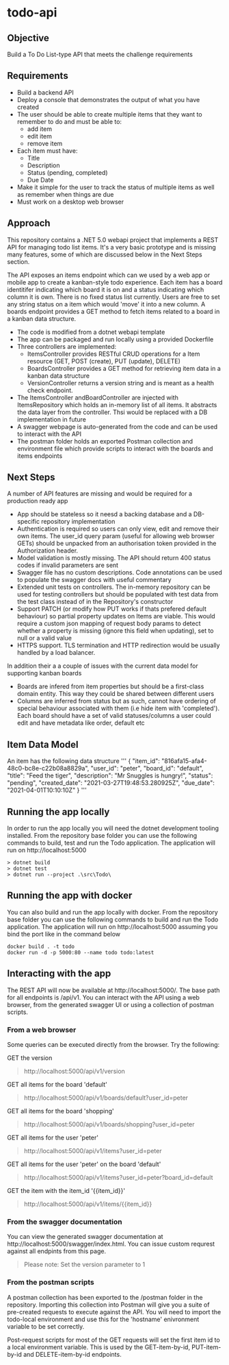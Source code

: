 # todo-api

## Objective
Build a To Do List-type API that meets the challenge requirements

## Requirements
- Build a backend API
- Deploy a console that demonstrates the output of what you have created
- The user should be able to create multiple items that they want to remember to do and must be able to:
	- add item
	- edit item
	- remove item
- Each item must have:
	- Title
	- Description
	- Status (pending, completed)
	- Due Date
- Make it simple for the user to track the status of multiple items as well as remember when things are due
- Must work on a desktop web browser

## Approach
This repository contains a .NET 5.0 webapi project that implements a REST API for managing todo list items.  It's a very basic prototype and is missing many features, some of which are discussed below in the Next Steps section.

The API exposes an items endpoint which can we used by a web app or mobile app to create a kanban-style todo experience. Each item has a board identitifer indicating which board it is on and a status indicating which column it is own. There is no fixed status list currently. Users are free to set any string status on a item which would 'move' it into a new column. A boards endpoint provides a GET method to fetch items related to a board in a kanban data structure.

- The code is modified from a dotnet webapi template
- The app can be packaged and run locally using a provided Dockerfile
- Three controllers are implemented:
	- ItemsController provides RESTful CRUD operations for a Item resource  (GET, POST (create), PUT (update), DELETE)
	- BoardsController provides a GET method for retrieving item data in a kanban data structure
	- VersionController returns a version string and is meant as a health check endpoint.
- The ItemsController andBoardController are injected with ItemsRepository which holds an in-memory list of all items. It abstracts the data layer from the controller. Thsi would be replaced with a DB implementation in future
- A swagger webpage is auto-generated from the code and can be used to interact with the API
- The postman folder holds an exported Postman collection and environment file which provide scripts to interact with the boards and items endpoints

## Next Steps
A number of API features are missing and would be required for a production ready app

- App should be stateless so it neesd a backing database and a DB-specific repository implementation
- Authentication is required so users can only view, edit and remove their own items. The user_id query param (useful for allowing web browser GETs) should be unpacked from an authorisation token provided in the Authorization header.
- Model validation is mostly missing. The API should return 400 status codes if invalid parameters are sent
- Swagger file has no custom descriptions. Code annotations can be used to populate the swagger docs with useful commentary
- Extended unit tests on controllers. The in-memory repository can be used for testing controllers but should be populated with test data from the test class instead of in the Repository's constructor
- Support PATCH (or modify how PUT works if thats prefered default behaviour) so partial property updates on Items are viable. This would require a custom json mapping of request body params to detect whether a property is missing (ignore this field when updating), set to null or a valid value
- HTTPS support. TLS termination and HTTP redirection would be usually handled by a load balancer.

In addition their a a couple of issues with the current data model for supporting kanban boards

- Boards are infered from item properties but should be a first-class domain entity. This way they could be shared between different users
- Columns are inferred from status but as such, cannot have ordering of special behaviour associated with them (i.e hide item with 'completed'). Each board should have a set of valid statuses/columns a user could edit and have metadata like order, default etc

## Item Data Model

An item has the following data structure
'''
{
    "item_id": "816afa15-afa4-48c0-bc8e-c22b08a8829a",
    "user_id": "peter",
    "board_id": "default",
    "title": "Feed the tiger",
    "description": "Mr Snuggles is hungry!",
    "status": "pending",
    "created_date": "2021-03-27T19:48:53.280925Z",
    "due_date": "2021-04-01T10:10:10Z"
}
'''

## Running the app locally
In order to run the app locally you will need the dotnet development tooling installed. From the repository base folder you can use the following commands to build, test and run the Todo application. The application will run on http://localhost:5000

```
> dotnet build
> dotnet test
> dotnet run --project .\src\Todo\
```

## Running the app with docker
You can also build and run the app locally with docker. From the repository base folder you can use the following commands to build and run the Todo application. The application will run on http://localhost:5000 assuming you bind the port like in the command below
```
docker build . -t todo
docker run -d -p 5000:80 --name todo todo:latest
```

## Interacting with the app
The REST API will now be available at http://localhost:5000/. The base path for all endpoints is /api/v1. You can interact with the API using a web browser, from the generated swagger UI or using a collection of postman scripts.

### From a web browser
Some queries can be executed directly from the browser. Try the following:

GET the version
> http://localhost:5000/api/v1/version

GET all items for the board 'default'
> http://localhost:5000/api/v1/boards/default?user_id=peter

GET all items for the board 'shopping'
> http://localhost:5000/api/v1/boards/shopping?user_id=peter

GET all items for the user 'peter'
> http://localhost:5000/api/v1/items?user_id=peter

GET all items for the user 'peter' on the board 'default'
> http://localhost:5000/api/v1/items?user_id=peter?board_id=default

GET the item with the item_id '{{item_id}}'
> http://localhost:5000/api/v1/items/{{item_id}}


### From the swagger documentation
You can view the generated swagger documentation at http://localhost:5000/swagger/index.html. You can issue custom requrest against all endpints from this page.

> Please note: Set the version parameter to 1

### From the postman scripts
A postman collection has been exported to the /postman folder in the repository. Importing this collection into Postman will give you a suite of pre-created requests to execute against the API. You will need to import the todo-local environment and use this for the 'hostname' enivronment variable to be set correctly.

Post-request scripts for most of the GET requests will set the first item id to a local environment variable. This is used by the GET-item-by-id, PUT-item-by-id and DELETE-item-by-id endpoints.

